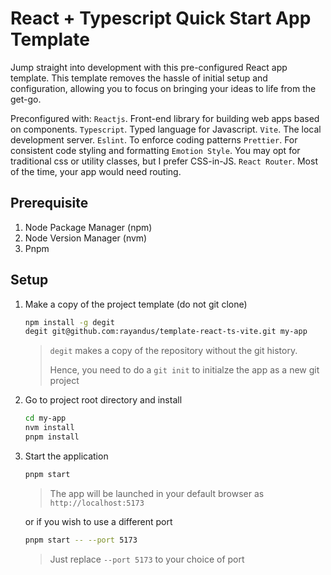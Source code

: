 # React + Typescript Quick Start App Template

Jump straight into development with this pre-configured React app template. 
This template removes the hassle of initial setup and configuration, allowing you to focus on bringing your ideas to life from the get-go.

Preconfigured with:
`Reactjs`. Front-end library for building web apps based on components.
`Typescript`. Typed language for Javascript.
`Vite`. The local development server.
`Eslint`. To enforce coding patterns
`Prettier`. For consistent code styling and formatting
`Emotion Style`. You may opt for traditional css or utility classes, but I prefer CSS-in-JS.
`React Router`. Most of the time, your app would need routing.

## Prerequisite

1. Node Package Manager (npm)
1. Node Version Manager (nvm)
1. Pnpm

## Setup

1. Make a copy of the project template (do not git clone)

   ```bash
   npm install -g degit
   degit git@github.com:rayandus/template-react-ts-vite.git my-app
   ```
   
   > `degit` makes a copy of the repository without the git history.
   >
   > Hence, you need to do a `git init` to initialze the app as a new git project

1. Go to project root directory and install

   ```bash
   cd my-app
   nvm install
   pnpm install
   ```

1. Start the application

   ```bash
   pnpm start
   ```

   > The app will be launched in your default browser as `http://localhost:5173`

   or if you wish to use a different port

   ```bash
   pnpm start -- --port 5173
   ```

   > Just replace `--port 5173` to your choice of port
